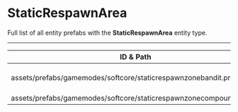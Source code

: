 # StaticRespawnArea
Full list of all <Badge type="warning" text="2"/> entity prefabs with the **StaticRespawnArea** entity type.

---
| ID & Path |
| --- |
| <Badge type="tip" text="3810400291"/> <br> assets/prefabs/gamemodes/softcore/staticrespawnzonebandit.prefab |
| <Badge type="tip" text="1919922518"/> <br> assets/prefabs/gamemodes/softcore/staticrespawnzonecompound.prefab |
